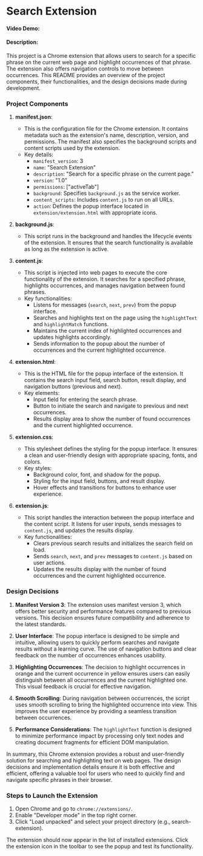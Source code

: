 # Search Extension
#### Video Demo: [<URL HERE>](https://youtu.be/ryHUz7JrBw0)
#### Description:

This project is a Chrome extension that allows users to search for a specific phrase on the current web page and highlight occurrences of that phrase. The extension also offers navigation controls to move between occurrences. This README provides an overview of the project components, their functionalities, and the design decisions made during development.

### Project Components

1. **manifest.json**:
   - This is the configuration file for the Chrome extension. It contains metadata such as the extension's name, description, version, and permissions. The manifest also specifies the background scripts and content scripts used by the extension.
   - Key details:
     - `manifest_version`: 3
     - `name`: "Search Extension"
     - `description`: "Search for a specific phrase on the current page."
     - `version`: "1.0"
     - `permissions`: ["activeTab"]
     - `background`: Specifies `background.js` as the service worker.
     - `content_scripts`: Includes `content.js` to run on all URLs.
     - `action`: Defines the popup interface located in `extension/extension.html` with appropriate icons.

2. **background.js**:
   - This script runs in the background and handles the lifecycle events of the extension. It ensures that the search functionality is available as long as the extension is active.

3. **content.js**:
   - This script is injected into web pages to execute the core functionality of the extension. It searches for a specified phrase, highlights occurrences, and manages navigation between found phrases.
   - Key functionalities:
     - Listens for messages (`search`, `next`, `prev`) from the popup interface.
     - Searches and highlights text on the page using the `highlightText` and `highlightMatch` functions.
     - Maintains the current index of highlighted occurrences and updates highlights accordingly.
     - Sends information to the popup about the number of occurrences and the current highlighted occurrence.

4. **extension.html**:
   - This is the HTML file for the popup interface of the extension. It contains the search input field, search button, result display, and navigation buttons (previous and next).
   - Key elements:
     - Input field for entering the search phrase.
     - Button to initiate the search and navigate to previous and next occurrences.
     - Results display area to show the number of found occurrences and the current highlighted occurrence.

5. **extension.css**:
   - This stylesheet defines the styling for the popup interface. It ensures a clean and user-friendly design with appropriate spacing, fonts, and colors.
   - Key styles:
     - Background color, font, and shadow for the popup.
     - Styling for the input field, buttons, and result display.
     - Hover effects and transitions for buttons to enhance user experience.

6. **extension.js**:
   - This script handles the interaction between the popup interface and the content script. It listens for user inputs, sends messages to `content.js`, and updates the results display.
   - Key functionalities:
     - Clears previous search results and initializes the search field on load.
     - Sends `search`, `next`, and `prev` messages to `content.js` based on user actions.
     - Updates the results display with the number of found occurrences and the current highlighted occurrence.

### Design Decisions

1. **Manifest Version 3**: The extension uses manifest version 3, which offers better security and performance features compared to previous versions. This decision ensures future compatibility and adherence to the latest standards.

2. **User Interface**: The popup interface is designed to be simple and intuitive, allowing users to quickly perform searches and navigate results without a learning curve. The use of navigation buttons and clear feedback on the number of occurrences enhances usability.

3. **Highlighting Occurrences**: The decision to highlight occurrences in orange and the current occurrence in yellow ensures users can easily distinguish between all occurrences and the current highlighted one. This visual feedback is crucial for effective navigation.

4. **Smooth Scrolling**: During navigation between occurrences, the script uses smooth scrolling to bring the highlighted occurrence into view. This improves the user experience by providing a seamless transition between occurrences.

5. **Performance Considerations**: The `highlightText` function is designed to minimize performance impact by processing only text nodes and creating document fragments for efficient DOM manipulation.

In summary, this Chrome extension provides a robust and user-friendly solution for searching and highlighting text on web pages. The design decisions and implementation details ensure it is both effective and efficient, offering a valuable tool for users who need to quickly find and navigate specific phrases in their browser.

### Steps to Launch the Extension
1. Open Chrome and go to `chrome://extensions/`.
2. Enable "Developer mode" in the top right corner.
3. Click "Load unpacked" and select your project directory (e.g., search-extension).

The extension should now appear in the list of installed extensions. Click the extension icon in the toolbar to see the popup and test its functionality.